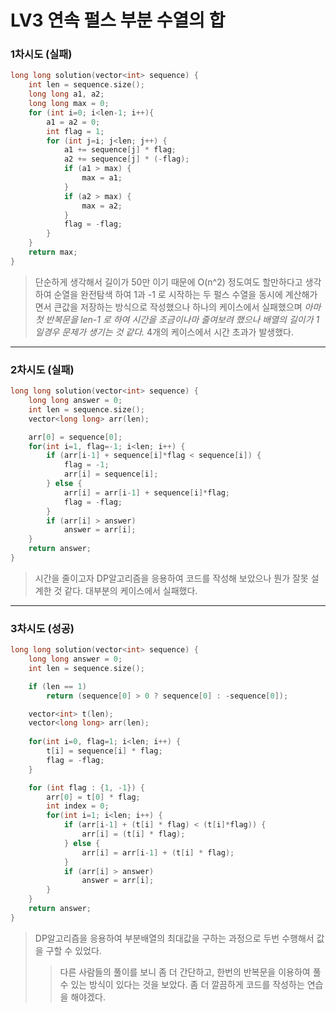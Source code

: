 # LV3 연속 펄스 부분 수열의 합

### 1차시도 (실패)
```cpp
long long solution(vector<int> sequence) {
    int len = sequence.size();
    long long a1, a2;
    long long max = 0;
    for (int i=0; i<len-1; i++){
        a1 = a2 = 0;
        int flag = 1;
        for (int j=i; j<len; j++) {
            a1 += sequence[j] * flag;
            a2 += sequence[j] * (-flag);
            if (a1 > max) {
                max = a1;
            }
            if (a2 > max) {
                max = a2;
            } 
            flag = -flag;
        }
    }
    return max;
}
```
> 단순하게 생각해서 길이가 50만 이기 때문에 O(n^2) 정도여도 할만하다고 생각하여 순열을 완전탐색 하여 1과 -1 로 시작하는 두 펄스 수열을 동시에 계산해가면서 큰값을 저장하는 방식으로 작성했으나 하나의 케이스에서 실패했으며 *아마 첫 반복문을 len-1 로 하여 시간을 조금이나마 줄여보려 했으나 배열의 길이가 1일경우 문제가 생기는 것 같다.* 4개의 케이스에서 시간 초과가 발생했다.

*****

### 2차시도 (실패)
```cpp
long long solution(vector<int> sequence) {
    long long answer = 0;
    int len = sequence.size();
    vector<long long> arr(len);

    arr[0] = sequence[0];
    for(int i=1, flag=-1; i<len; i++) {
        if (arr[i-1] + sequence[i]*flag < sequence[i]) {
            flag = -1;
            arr[i] = sequence[i];
        } else {
            arr[i] = arr[i-1] + sequence[i]*flag;
            flag = -flag;
        }
        if (arr[i] > answer)
            answer = arr[i];
    }
    return answer;
}
```
> 시간을 줄이고자 DP알고리즘을 응용하여 코드를 작성해 보았으나 뭔가 잘못 설계한 것 같다. 대부분의 케이스에서 실패했다.

*****

### 3차시도 (성공)
```cpp
long long solution(vector<int> sequence) {
    long long answer = 0;
    int len = sequence.size();

    if (len == 1)
        return (sequence[0] > 0 ? sequence[0] : -sequence[0]);

    vector<int> t(len);
    vector<long long> arr(len);
    
    for(int i=0, flag=1; i<len; i++) {
        t[i] = sequence[i] * flag;
        flag = -flag;
    }

    for (int flag : {1, -1}) {
        arr[0] = t[0] * flag;
        int index = 0;
        for(int i=1; i<len; i++) {
            if (arr[i-1] + (t[i] * flag) < (t[i]*flag)) {
                arr[i] = (t[i] * flag);
            } else {
                arr[i] = arr[i-1] + (t[i] * flag);
            }   
            if (arr[i] > answer)
                answer = arr[i];
        }
    }
    return answer;
}
```
> DP알고리즘을 응용하여 부분배열의 최대값을 구하는 과정으로 두번 수행해서 값을 구할 수 있었다.
>> 다른 사람들의 풀이를 보니 좀 더 간단하고, 한번의 반복문을 이용하여 풀 수 있는 방식이 있다는 것을 보았다. 좀 더 깔끔하게 코드를 작성하는 연습을 해야겠다.